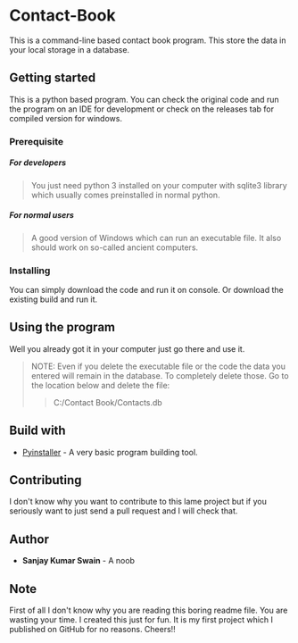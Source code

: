 # Contact-Book
This is a command-line based contact book program. This store the data
in your local storage in a database.

## Getting started
This is a python based program. You can check the original code and run
the program on an IDE for development or check on the releases tab for
compiled version for windows.

### Prerequisite
##### For developers
> You just need python 3 installed on your computer with sqlite3 library
> which usually comes preinstalled in normal python.

##### For normal users
>  A good version of Windows which can run an executable file. It also
>  should work on so-called ancient computers.

### Installing
You can simply download the code and run it on console. Or download the
existing build and run it.

## Using the program
Well you already got it in your computer just go there and use it.
> NOTE: Even if you delete the executable file or the code the data you
> entered will remain in the database. To completely delete those. Go to
> the location below and delete the file:
> > C:/Contact Book/Contacts.db

## Build with
* [Pyinstaller](https://www.pyinstaller.org) - A very basic program
  building tool.

## Contributing
I don't know why you want to contribute to this lame project but if you
seriously want to just send a pull request and I will check that.

## Author
* **Sanjay Kumar Swain** - A noob

## Note
First of all I don't know why you are reading this boring readme file. You are wasting your time. I created this just for fun. It is my first project which I published on GitHub for no reasons. Cheers!!
